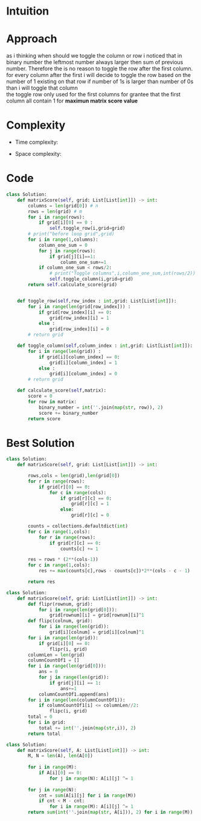 # Intuition
<!-- Describe your first thoughts on how to solve this problem. -->


# Approach
<!-- Describe your approach to solving the problem. -->
as i thinking when should we toggle the column or row i noticed that in binary number the leftmost number always larger then sum of previous number. Therefore the is no reason to toggle the row after the first column. for every column after the first i will decide to toggle the row based on the number of 1 existing on that row if number of 1s is larger than number of 0s than i will toggle that column\
the toggle row only used for the first columns for grantee that the first column all contain 1 for **maximun matrix score value**
# Complexity
- Time complexity:
<!-- Add your time complexity here, e.g. $$O(n)$$ -->

- Space complexity:
<!-- Add your space complexity here, e.g. $$O(n)$$ -->

# Code
```py
class Solution:
    def matrixScore(self, grid: List[List[int]]) -> int:
        columns = len(grid[0]) # n
        rows = len(grid) # m
        for i in range(rows):
            if grid[i][0] == 0 :
                self.toggle_row(i,grid=grid)
        # print("before loop grid",grid)
        for i in range(1,columns):
            column_one_sum = 0
            for j in range(rows):
                if grid[j][i]==1:
                    column_one_sum+=1
            if column_one_sum < rows/2:
                # print("Toggle columns",i,column_one_sum,int(rows/2))
                self.toggle_column(i,grid=grid)
        return self.calculate_score(grid)


    def toggle_row(self,row_index : int,grid: List[List[int]]):
        for i in range(len(grid[row_index])) :
            if grid[row_index][i] == 0:
                grid[row_index][i] = 1
            else :
                grid[row_index][i] = 0
        # return grid

    def toggle_column(self,column_index : int,grid: List[List[int]]):
        for i in range(len(grid)) :
            if grid[i][column_index] == 0:
                grid[i][column_index] = 1
            else :
                grid[i][column_index] = 0
        # return grid

    def calculate_score(self,matrix):
        score = 0
        for row in matrix:
            binary_number = int(''.join(map(str, row)), 2)
            score += binary_number
        return score
```
# Best Solution
```py
class Solution:
    def matrixScore(self, grid: List[List[int]]) -> int:

        rows,cols = len(grid),len(grid[0])
        for r in range(rows):
            if grid[r][0] == 0:
                for c in range(cols):
                    if grid[r][c] == 0:
                        grid[r][c] = 1
                    else:
                        grid[r][c] = 0

        counts = collections.defaultdict(int)
        for c in range(1,cols):
            for r in range(rows):
                if grid[r][c] == 0:
                    counts[c] += 1

        res = rows * (2**(cols-1))
        for c in range(1,cols):
            res += max(counts[c],rows - counts[c])*2**(cols - c - 1)

        return res
```
```py
class Solution:
    def matrixScore(self, grid: List[List[int]]) -> int:
        def flipr(rownum, grid):
            for i in range(len(grid[0])):
                grid[rownum][i] = grid[rownum][i]^1       
        def flipc(colnum, grid):
            for i in range(len(grid)):
                grid[i][colnum] = grid[i][colnum]^1        
        for i in range(len(grid)): 
            if grid[i][0] == 0:
                flipr(i, grid)       
        columnLen = len(grid)
        columnCountOf1 = []        
        for i in range(len(grid[0])):
            ans = 0
            for j in range(len(grid)):
                if grid[j][i] == 1:
                    ans+=1
            columnCountOf1.append(ans)       
        for i in range(len(columnCountOf1)):
            if columnCountOf1[i] <= columnLen//2:
                flipc(i, grid)       
        total = 0
        for i in grid:
            total += int(''.join(map(str,i)), 2)
        return total
```
```py
class Solution:
    def matrixScore(self, A: List[List[int]]) -> int:
        M, N = len(A), len(A[0])
        
        for i in range(M):
            if A[i][0] == 0:
                for j in range(N): A[i][j] ^= 1
        
        for j in range(N):
            cnt = sum(A[i][j] for i in range(M))
            if cnt < M - cnt:
                for i in range(M): A[i][j] ^= 1
        return sum(int(''.join(map(str, A[i])), 2) for i in range(M))
```